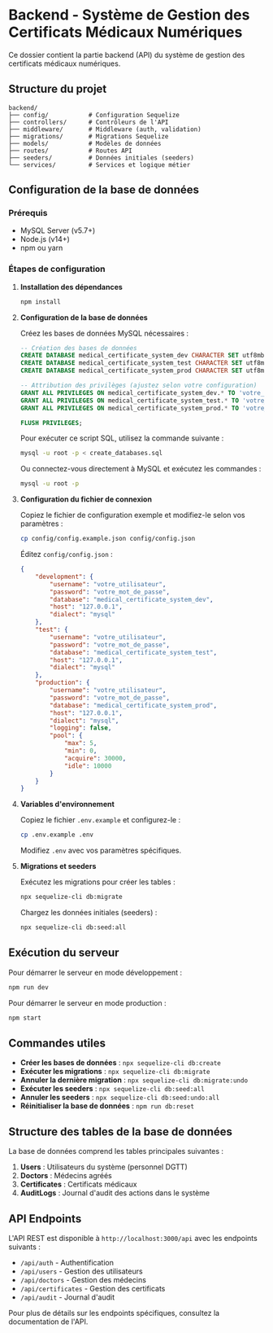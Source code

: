 # Backend - Système de Gestion des Certificats Médicaux Numériques

Ce dossier contient la partie backend (API) du système de gestion des certificats médicaux numériques.

## Structure du projet

```
backend/
├── config/           # Configuration Sequelize
├── controllers/      # Contrôleurs de l'API
├── middleware/       # Middleware (auth, validation)
├── migrations/       # Migrations Sequelize
├── models/           # Modèles de données
├── routes/           # Routes API
├── seeders/          # Données initiales (seeders)
└── services/         # Services et logique métier
```

## Configuration de la base de données

### Prérequis

- MySQL Server (v5.7+)
- Node.js (v14+)
- npm ou yarn

### Étapes de configuration

1. **Installation des dépendances**

   ```bash
   npm install
   ```

2. **Configuration de la base de données**

   Créez les bases de données MySQL nécessaires :

   ```sql
   -- Création des bases de données
   CREATE DATABASE medical_certificate_system_dev CHARACTER SET utf8mb4 COLLATE utf8mb4_unicode_ci;
   CREATE DATABASE medical_certificate_system_test CHARACTER SET utf8mb4 COLLATE utf8mb4_unicode_ci;
   CREATE DATABASE medical_certificate_system_prod CHARACTER SET utf8mb4 COLLATE utf8mb4_unicode_ci;

   -- Attribution des privilèges (ajustez selon votre configuration)
   GRANT ALL PRIVILEGES ON medical_certificate_system_dev.* TO 'votre_utilisateur'@'localhost';
   GRANT ALL PRIVILEGES ON medical_certificate_system_test.* TO 'votre_utilisateur'@'localhost';
   GRANT ALL PRIVILEGES ON medical_certificate_system_prod.* TO 'votre_utilisateur'@'localhost';

   FLUSH PRIVILEGES;
   ```

   Pour exécuter ce script SQL, utilisez la commande suivante :

   ```bash
   mysql -u root -p < create_databases.sql
   ```

   Ou connectez-vous directement à MySQL et exécutez les commandes :

   ```bash
   mysql -u root -p
   ```

3. **Configuration du fichier de connexion**

   Copiez le fichier de configuration exemple et modifiez-le selon vos paramètres :

   ```bash
   cp config/config.example.json config/config.json
   ```

   Éditez `config/config.json` :

   ```json
   {
       "development": {
           "username": "votre_utilisateur",
           "password": "votre_mot_de_passe",
           "database": "medical_certificate_system_dev",
           "host": "127.0.0.1",
           "dialect": "mysql"
       },
       "test": {
           "username": "votre_utilisateur",
           "password": "votre_mot_de_passe",
           "database": "medical_certificate_system_test",
           "host": "127.0.0.1",
           "dialect": "mysql"
       },
       "production": {
           "username": "votre_utilisateur",
           "password": "votre_mot_de_passe",
           "database": "medical_certificate_system_prod",
           "host": "127.0.0.1",
           "dialect": "mysql",
           "logging": false,
           "pool": {
               "max": 5,
               "min": 0,
               "acquire": 30000,
               "idle": 10000
           }
       }
   }
   ```

4. **Variables d'environnement**

   Copiez le fichier `.env.example` et configurez-le :

   ```bash
   cp .env.example .env
   ```

   Modifiez `.env` avec vos paramètres spécifiques.

5. **Migrations et seeders**

   Exécutez les migrations pour créer les tables :

   ```bash
   npx sequelize-cli db:migrate
   ```

   Chargez les données initiales (seeders) :

   ```bash
   npx sequelize-cli db:seed:all
   ```

## Exécution du serveur

Pour démarrer le serveur en mode développement :

```bash
npm run dev
```

Pour démarrer le serveur en mode production :

```bash
npm start
```

## Commandes utiles

- **Créer les bases de données** : `npx sequelize-cli db:create`
- **Exécuter les migrations** : `npx sequelize-cli db:migrate`
- **Annuler la dernière migration** : `npx sequelize-cli db:migrate:undo`
- **Exécuter les seeders** : `npx sequelize-cli db:seed:all`
- **Annuler les seeders** : `npx sequelize-cli db:seed:undo:all`
- **Réinitialiser la base de données** : `npm run db:reset`

## Structure des tables de la base de données

La base de données comprend les tables principales suivantes :

1. **Users** : Utilisateurs du système (personnel DGTT)
2. **Doctors** : Médecins agréés
3. **Certificates** : Certificats médicaux
4. **AuditLogs** : Journal d'audit des actions dans le système

## API Endpoints

L'API REST est disponible à `http://localhost:3000/api` avec les endpoints suivants :

- `/api/auth` - Authentification
- `/api/users` - Gestion des utilisateurs
- `/api/doctors` - Gestion des médecins
- `/api/certificates` - Gestion des certificats
- `/api/audit` - Journal d'audit

Pour plus de détails sur les endpoints spécifiques, consultez la documentation de l'API. 